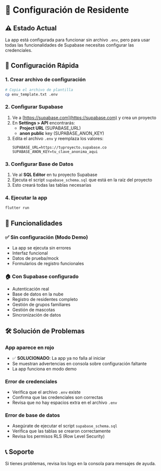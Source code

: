 # 🔧 Configuración de Residente

## ⚠️ Estado Actual
La app está configurada para funcionar sin archivo `.env`, pero para usar todas las funcionalidades de Supabase necesitas configurar las credenciales.

## 🚀 Configuración Rápida

### 1. Crear archivo de configuración
```bash
# Copia el archivo de plantilla
cp env_template.txt .env
```

### 2. Configurar Supabase
1. Ve a [https://supabase.com](https://supabase.com) y crea un proyecto
2. En **Settings > API** encontrarás:
   - **Project URL** (SUPABASE_URL)
   - **anon public** key (SUPABASE_ANON_KEY)
3. Edita el archivo `.env` y reemplaza los valores:
   ```
   SUPABASE_URL=https://tuproyecto.supabase.co
   SUPABASE_ANON_KEY=tu_clave_anonima_aqui
   ```

### 3. Configurar Base de Datos
1. Ve al **SQL Editor** en tu proyecto Supabase
2. Ejecuta el script `supabase_schema.sql` que está en la raíz del proyecto
3. Esto creará todas las tablas necesarias

### 4. Ejecutar la app
```bash
flutter run
```

## 📱 Funcionalidades

### ✅ Sin configuración (Modo Demo)
- La app se ejecuta sin errores
- Interfaz funcional
- Datos de prueba/mock
- Formularios de registro funcionales

### 🏠 Con Supabase configurado
- Autenticación real
- Base de datos en la nube
- Registro de residentes completo
- Gestión de grupos familiares
- Gestión de mascotas
- Sincronización de datos

## 🛠️ Solución de Problemas

### App aparece en rojo
- ✅ **SOLUCIONADO**: La app ya no falla al iniciar
- Se muestran advertencias en consola sobre configuración faltante
- La app funciona en modo demo

### Error de credenciales
- Verifica que el archivo `.env` existe
- Confirma que las credenciales son correctas
- Revisa que no hay espacios extra en el archivo `.env`

### Error de base de datos
- Asegúrate de ejecutar el script `supabase_schema.sql`
- Verifica que las tablas se crearon correctamente
- Revisa los permisos RLS (Row Level Security)

## 📞 Soporte
Si tienes problemas, revisa los logs en la consola para mensajes de ayuda.
